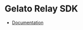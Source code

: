 # Gelato Relay SDK <!-- omit in toc -->

- [Documentation](https://docs.gelato.network/developer-products/gelato-relay-sdk)
